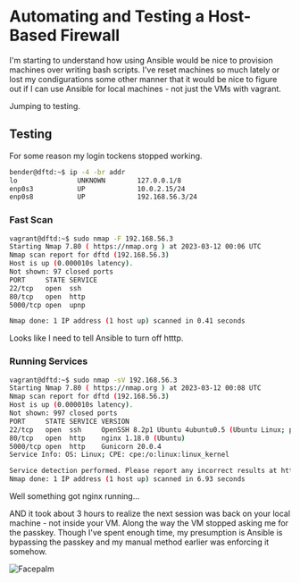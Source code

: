 # Automating and Testing a Host-Based Firewall

I'm starting to understand how using Ansible would be nice to provision machines over writing bash scripts.  I've reset machines so much lately or lost my condigurations some other manner that it would be nice to figure out if I can use Ansible for local machines - not just the VMs with vagrant.

Jumping to testing.

## Testing

For some reason my login tockens stopped working. 

```bash
bender@dftd:~$ ip -4 -br addr
lo               UNKNOWN        127.0.0.1/8 
enp0s3           UP             10.0.2.15/24 
enp0s8           UP             192.168.56.3/24 
```

### Fast Scan

```bash
vagrant@dftd:~$ sudo nmap -F 192.168.56.3
Starting Nmap 7.80 ( https://nmap.org ) at 2023-03-12 00:06 UTC
Nmap scan report for dftd (192.168.56.3)
Host is up (0.000010s latency).
Not shown: 97 closed ports
PORT     STATE SERVICE
22/tcp   open  ssh
80/tcp   open  http
5000/tcp open  upnp

Nmap done: 1 IP address (1 host up) scanned in 0.41 seconds
```

Looks like I need to tell Ansible to turn off htttp.

### Running Services

```bash
vagrant@dftd:~$ sudo nmap -sV 192.168.56.3
Starting Nmap 7.80 ( https://nmap.org ) at 2023-03-12 00:08 UTC
Nmap scan report for dftd (192.168.56.3)
Host is up (0.000010s latency).
Not shown: 997 closed ports
PORT     STATE SERVICE VERSION
22/tcp   open  ssh     OpenSSH 8.2p1 Ubuntu 4ubuntu0.5 (Ubuntu Linux; protocol 2.0)
80/tcp   open  http    nginx 1.18.0 (Ubuntu)
5000/tcp open  http    Gunicorn 20.0.4
Service Info: OS: Linux; CPE: cpe:/o:linux:linux_kernel

Service detection performed. Please report any incorrect results at https://nmap.org/submit/ .
Nmap done: 1 IP address (1 host up) scanned in 6.93 seconds
```

Well something got nginx running...

AND it took about 3 hours to realize the next session was back on your local machine - not inside your VM. Along the way the VM stopped asking me for the passkey. Though I've spent enough time, my presumption is Ansible is bypassing the passkey and my manual method earlier was enforcing it somehow. 

![Facepalm](https://media.giphy.com/media/vFKqnCdLPNOKc/giphy.gif)